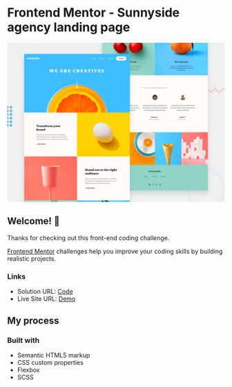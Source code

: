 # Frontend Mentor - Sunnyside agency landing page

![Design preview for the Sunnyside agency landing page coding challenge](./images/desktop-preview.jpg)

## Welcome! 👋

Thanks for checking out this front-end coding challenge.

[Frontend Mentor](https://www.frontendmentor.io) challenges help you improve your coding skills by building realistic projects.

### Links

- Solution URL: [Code](https://github.com/alesamv/Sunnyside-Agency-Landing-Page)
- Live Site URL: [Demo](https://alesamv.github.io/Sunnyside-Agency-Landing-Page/)

## My process

### Built with

- Semantic HTML5 markup
- CSS custom properties
- Flexbox
- SCSS
